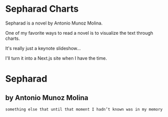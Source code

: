 # Sepharad Charts

Sepharad is a novel by Antonio Munoz Molina.

One of my favorite ways to read a novel is to visualize the text through charts.

It's really just a keynote slideshow...

I'll turn it into a Next.js site when I have the time.

# Sepharad 
## by Antonio Munoz Molina

`something else that until that moment I hadn’t known was in my memory`


